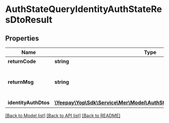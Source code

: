 # AuthStateQueryIdentityAuthStateResDtoResult

## Properties
Name | Type | Description | Notes
------------ | ------------- | ------------- | -------------
**returnCode** | **string** | 返回码 | [optional] 
**returnMsg** | **string** | 返回信息。未知状态代表商户未报备 | [optional] 
**identityAuthDtos** | [**\Yeepay\Yop\Sdk\Service\Mer\Model\AuthStateQueryIdentityAuthDtoResult[]**](AuthStateQueryIdentityAuthDtoResult.md) | 认证信息 | [optional] 

[[Back to Model list]](../README.md#documentation-for-models) [[Back to API list]](../README.md#documentation-for-api-endpoints) [[Back to README]](../README.md)


